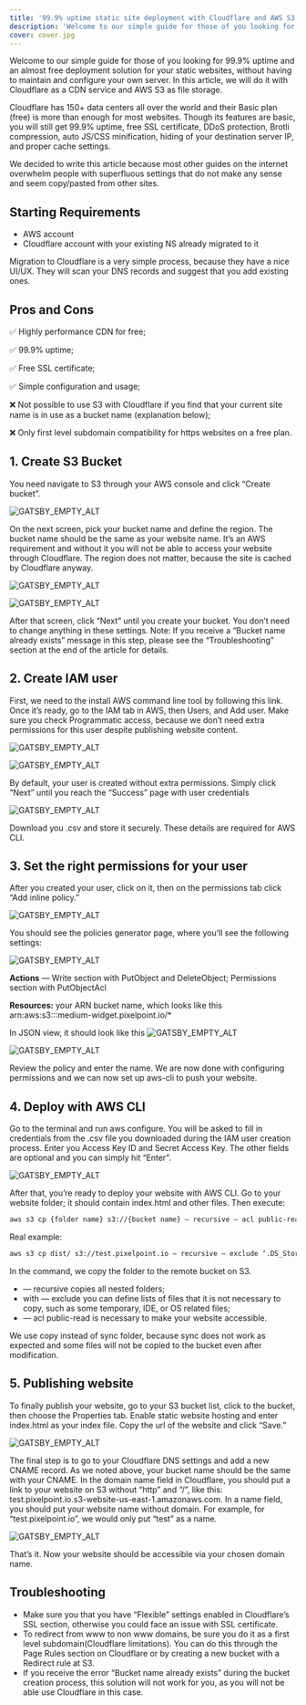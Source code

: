 ```yaml
---
title: '99.9% uptime static site deployment with Cloudflare and AWS S3'
description: 'Welcome to our simple guide for those of you looking for 99.9% uptime and an almost free deployment solution for your static websites.'
cover: cover.jpg
---
```


Welcome to our simple guide for those of you looking for 99.9% uptime and an almost free deployment solution for your static websites, without having to maintain and configure your own server. In this article, we will do it with Cloudflare as a CDN service and AWS S3 as file storage.

Cloudflare has 150+ data centers all over the world and their Basic plan (free) is more than enough for most websites. Though its features are basic, you will still get 99.9% uptime, free SSL certificate, DDoS protection, Brotli compression, auto JS/CSS minification, hiding of your destination server IP, and proper cache settings.

We decided to write this article because most other guides on the internet overwhelm people with superfluous settings that do not make any sense and seem copy/pasted from other sites.

## Starting Requirements

- AWS account
- Cloudflare account with your existing NS already migrated to it

Migration to Cloudflare is a very simple process, because they have a nice UI/UX. They will scan your DNS records and suggest that you add existing ones.

## Pros and Cons

✅ Highly performance CDN for free;

✅ 99.9% uptime;

✅ Free SSL certificate;

✅ Simple configuration and usage;

❌ Not possible to use S3 with Cloudflare if you find that your current site name is in use as a bucket name (explanation below);

❌ Only first level subdomain compatibility for https websites on a free plan.

## 1. Create S3 Bucket

You need navigate to S3 through your AWS console and click “Create bucket”.

![GATSBY_EMPTY_ALT](aws1.jpeg)

On the next screen, pick your bucket name and define the region. The bucket name should be the same as your website name. It’s an AWS requirement and without it you will not be able to access your website through Cloudflare. The region does not matter, because the site is cached by Cloudflare anyway.

![GATSBY_EMPTY_ALT](aws2.jpeg)

![GATSBY_EMPTY_ALT](aws3.jpeg)

After that screen, click “Next” until you create your bucket. You don’t need to change anything in these settings. Note: If you receive a “Bucket name already exists” message in this step, please see the “Troubleshooting” section at the end of the article for details.

## 2. Create IAM user

First, we need to the install AWS command line tool by following this link. Once it’s ready, go to the IAM tab in AWS, then Users, and Add user. Make sure you check Programmatic access, because we don’t need extra permissions for this user despite publishing website content.

![GATSBY_EMPTY_ALT](aws4.jpeg)

![GATSBY_EMPTY_ALT](aws5.jpeg)

By default, your user is created without extra permissions. Simply click “Next” until you reach the “Success” page with user credentials

![GATSBY_EMPTY_ALT](aws6.jpeg)

Download you .csv and store it securely. These details are required for AWS CLI.

## 3. Set the right permissions for your user

After you created your user, click on it, then on the permissions tab click “Add inline policy.”

![GATSBY_EMPTY_ALT](aws7.jpeg)

You should see the policies generator page, where you’ll see the following settings:

![GATSBY_EMPTY_ALT](aws8.jpeg)

**Actions** — Write section with PutObject and DeleteObject; Permissions section with PutObjectAcl

**Resources:** your ARN bucket name, which looks like this arn:aws:s3:::medium-widget.pixelpoint.io/\*

In JSON view, it should look like this
![GATSBY_EMPTY_ALT](aws9.jpeg)

![GATSBY_EMPTY_ALT](aws10.jpeg)

Review the policy and enter the name. We are now done with configuring permissions and we can now set up aws-cli to push your website.

## 4. Deploy with AWS CLI

Go to the terminal and run aws configure. You will be asked to fill in credentials from the .csv file you downloaded during the IAM user creation process. Enter you Access Key ID and Secret Access Key. The other fields are optional and you can simply hit “Enter”.

![GATSBY_EMPTY_ALT](aws11.jpeg)

After that, you’re ready to deploy your website with AWS CLI. Go to your website folder; it should contain index.html and other files. Then execute:

```bash
aws s3 cp {folder name} s3://{bucket name} — recursive — acl public-read
```

Real example:

```bash
aws s3 cp dist/ s3://test.pixelpoint.io — recursive — exclude ‘.DS_Store’ — acl public-read
```

In the command, we copy the folder to the remote bucket on S3.

- — recursive copies all nested folders;
- with — exclude you can define lists of files that it is not necessary to copy, such as some temporary, IDE, or OS related files;
- — acl public-read is necessary to make your website accessible.

We use copy instead of sync folder, because sync does not work as expected and some files will not be copied to the bucket even after modification.

## 5. Publishing website

To finally publish your website, go to your S3 bucket list, click to the bucket, then choose the Properties tab. Enable static website hosting and enter index.html as your index file. Copy the url of the website and click “Save.”

![GATSBY_EMPTY_ALT](aws12.jpeg)

The final step is to go to your Cloudflare DNS settings and add a new CNAME record. As we noted above, your bucket name should be the same with your CNAME. In the domain name field in Cloudflare, you should put a link to your website on S3 without “http” and “/”, like this: test.pixelpoint.io.s3-website-us-east-1.amazonaws.com. In a name field, you should put your website name without domain. For example, for “test.pixelpoint.io”, we would only put “test” as a name.

![GATSBY_EMPTY_ALT](aws12.jpeg)

That’s it. Now your website should be accessible via your chosen domain name.

## Troubleshooting

- Make sure you that you have “Flexible” settings enabled in Cloudflare’s SSL section, otherwise you could face an issue with SSL certificate.
- To redirect from www to non www domains, be sure you do it as a first level subdomain(Cloudflare limitations). You can do this through the Page Rules section on Cloudflare or by creating a new bucket with a Redirect rule at S3.
- If you receive the error “Bucket name already exists” during the bucket creation process, this solution will not work for you, as you will not be able use Cloudflare in this case.
